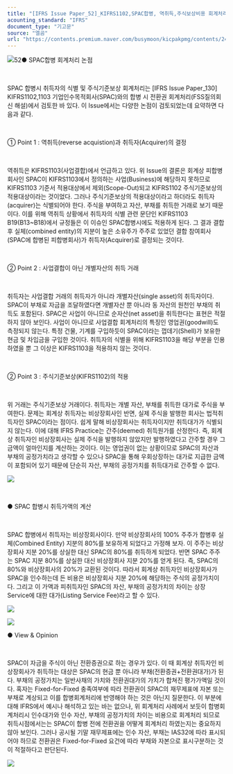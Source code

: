 ```yaml
---
title: "[IFRS Issue Paper_52]_KIFRS1102,SPAC합병, 역취득,주식보상비용 회계처리"
acounting_standard: "IFRS"
document_type: "기고문"
source: "엘곰"
url: "https://contents.premium.naver.com/busymoon/kicpakpmg/contents/240303213137536ed"
---
```

![](https://n2.news.naver.com/l.gif?type=content)52● SPAC합병 회계처리 논점

​

SPAC 합병시 취득자의 식별 및 주식기준보상 회계처리는 \[IFRS Issue Paper\_130\] KIFRS1102,1103 기업인수목적회사(SPAC)와의 합병 시 전환권 회계처리(FSS질의회신 해설)에서 검토한 바 있다. 이 Issue에서는 다양한 논점이 검토되었는데 요약하면 다음과 같다.

​

① Point 1 : 역취득(reverse acquistion)과 취득자(Acquirer)의 결정

​

역취득은 KIFRS1103(사업결합)에서 언급하고 있다. 위 Issue의 결론은 회계상 피합병회사인 SPAC이 KIFRS1103에서 정의하는 사업(Business)에 해당하지 못하므로 KIFRS1103 기준서 적용대상에서 제외(Scope-Out)되고 KIFRS1102 주식기준보상의 적용대상이라는 것이었다. 그러나 주식기준보상의 적용대상이라고 하더라도 취득자(acquirer)는 식별되어야 한다. 주식을 부여하고 자산, 부채를 취득한 거래로 보기 때문이다. 이를 위해 역취득 상황에서 취득자의 식별 관련 문단인 KIFRS1103 B19(B13~B18)에서 규정들은 이 이슈인 SPAC합병시에도 적용하게 된다. 그 결과 결합후 실체(combined entity)의 지분이 높은 소유주가 주주로 있었던 결합 참여회사(SPAC에 합병된 피합병회사)가 취득자(Acquirer)로 결정되는 것이다.

​

② Point 2 : 사업결합이 아닌 개별자산의 취득 거래

​

취득자는 사업결합 거래의 취득자가 아니라 개별자산(single asset)의 취득자이다. SPAC이 부채로 자금을 조달하였다면 개별자산 뿐 아니라 동 자산의 원천인 부채의 취득도 포함된다. SPAC은 사업이 아니므로 순자산(net asset)을 취득한다는 표현은 적절하지 않아 보인다. 사업이 아니므로 사업결합 회계처리의 특징인 영업권(goodwill)도 측정되지 않는다. 특정 건물, 기계를 구입하듯이 SPAC이라는 껍데기(Shell)가 보유한 현금 및 차입금을 구입한 것이다. 취득자의 식별을 위해 KIFRS1103을 해당 부분을 인용하였을 뿐 그 이상은 KIFRS1103을 적용하지 않는 것이다.

​

② Point 3 : 주식기준보상(KIFRS1102)의 적용

​

위 거래는 주식기준보상 거래이다. 취득자는 개별 자산, 부채를 취득한 대가로 주식을 부여한다. 문제는 회계상 취득자는 비상장회사인 반면, 실제 주식을 발행한 회사는 법적취득자인 SPAC이라는 점이다. 쉽게 말해 비상장회사는 취득자이지만 취득대가가 식별되지 않는다. 이에 대해 IFRS Practice는 간주(deemed) 취득원가를 산정한다. 즉, 회계상 취득자인 비상장회사는 실제 주식을 발행하지 않았지만 발행하였다고 간주할 경우 그 금액이 얼마인지를 계산하는 것이다. 이는 영업권이 없는 상황이므로 SPAC의 자산과 부채의 공정가치라고 생각할 수 있으나 SPAC을 통해 우회상장하는 대가로 지급한 금액이 포함되어 있기 때문에 단순히 자산, 부채의 공정가치를 취득대가로 간주할 수 없다.

![](https://dthumb-phinf.pstatic.net/dthumb?src=%22https://postfiles.pstatic.net/MjAyNDAxMDVfMTA3/MDAxNzA0NDQ0NzMzODcx.-A9-5F5-XuQY8NyO9sQkEDsjKjmfSaRtY_qgK7xy2Vog.hBdzrday_FRq9xR6f2Ry-IESMsPBxgLUn23dywxRMx0g.PNG.busymoon/image.png?type=w773%22&service=scs&type=w800)

​

● SPAC 합병시 취득가액의 계산

​

SPAC 합병에서 취득자는 비상장회사이다. 만약 비상장회사의 100% 주주가 합병후 실체(Combined Entity) 지분의 80%를 보유하게 되었다고 가정해 보자. 이 주주는 비상장회사 지분 20%를 상실한 대신 SPAC의 80%를 취득하게 되었다. 반면 SPAC 주주는 SPAC 지분 80%를 상실한 대신 비상장회사 지분 20%를 얻게 된다. 즉, SPAC의 80%와 비상장회사의 20%가 교환된 것이다. 따라서 회계상 취득자인 비상장회사가 SPAC을 인수하는데 든 비용은 비상장회사 지분 20%에 해당하는 주식의 공정가치이다. 그리고 이 가액과 피취득자인 SPAC의 자산, 부채의 공정가치의 차이는 상장 Service에 대한 대가(Listing Service Fee)라고 할 수 있다.

![](https://dthumb-phinf.pstatic.net/dthumb?src=%22https://postfiles.pstatic.net/MjAyNDAxMDdfMTc5/MDAxNzA0NjAxNTQzMzUz.ybxJJKcV0zd4dN9GSA_Lpo3tPngTcCeXNEcEt5SlX8Eg.rfn1-58VvT3AnVIM3CqgG_PuvB6L2xCrjZaRZgi8otUg.PNG.busymoon/image.png?type=w773%22&service=scs&type=w800)

![](https://dthumb-phinf.pstatic.net/dthumb?src=%22https://postfiles.pstatic.net/MjAyNDAxMDdfMTUy/MDAxNzA0NjAxOTM0MjUz.e68piZK_22dUSY89EHyXRE68vmzB_5VQxSpqwOSmNv4g.zXxQkfOEUm9SMvG4Y4uUhJyH_8BtyR5OwnwqHVzVYfUg.PNG.busymoon/image.png?type=w773%22&service=scs&type=w800)

● View & Opinion

​

SPAC이 자금을 주식이 아닌 전환증권으로 하는 경우가 있다. 이 때 회계상 취득자인 비상장회사가 취득하는 대상은 SPAC의 현금 뿐 아니라 부채(전환증권+전환권대가)가 된다. 부채의 공정가치는 일반사채의 가치와 전환권대가의 가치가 합쳐진 평가가액일 것이다. 혹자는 Fixed-for-Fixed 충족여부에 따라 전환권이 SPAC의 재무제표에 자본 또는 부채로 계상되고 이를 합병회계처리에 반영해야 하는 것은 아닌지 질문한다. 이 부분에 대해 IFRS에서 예시나 해석하고 있는 바는 없으나, 위 회계처리 사례에서 보듯이 합병회계처리시 인수대가와 인수 자산, 부채의 공정가치의 차이는 비용으로 회계처리 되므로 취득시점에서는는 SPAC이 합병 전에 전환권을 어떻게 회계처리 하였는지는 중요하지 않아 보인다. 그러나 공시될 기말 재무제표에는 인수 자산, 부채는 IAS32에 따라 표시되어야 하므로 전환권은 Fixed-for-Fixed 요건에 따라 부채와 자본으로 표시구분하는 것이 적절하다고 판단된다.

[![](https://dthumb-phinf.pstatic.net/dthumb?src=%22https://storep-phinf.pstatic.net/cafe_004/original_1.png?type=p100_100%22&service=scs&type=w800)](https://contents.premium.naver.com/busymoon/kicpakpmg/contents/#)

​

​